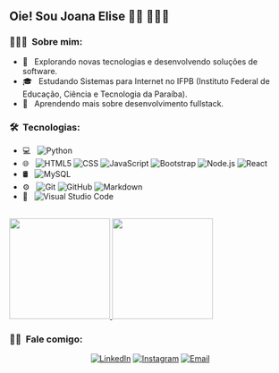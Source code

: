 <h2> Oie! Sou Joana Elise 👋🏾 👩🏾‍💻</h2>

<h3> 👨🏻‍💻 &nbsp;Sobre mim: </h3>

- 🤔 &nbsp; Explorando novas tecnologias e desenvolvendo soluções de software.
- 🎓 &nbsp; Estudando Sistemas para Internet no IFPB (Instituto Federal de Educação, Ciência e Tecnologia da Paraíba).
- 🌱 &nbsp; Aprendendo mais sobre desenvolvimento fullstack.


<h3> 🛠 &nbsp;Tecnologias:</h3>

- 💻 &nbsp;
  ![Python](https://img.shields.io/badge/-Python-333333?style=flat&logo=python)
- 🌐 &nbsp;
  ![HTML5](https://img.shields.io/badge/-HTML5-333333?style=flat&logo=HTML5)
  ![CSS](https://img.shields.io/badge/-CSS-333333?style=flat&logo=CSS3&logoColor=1572B6)
  ![JavaScript](https://img.shields.io/badge/-JavaScript-333333?style=flat&logo=javascript)
  ![Bootstrap](https://img.shields.io/badge/-Bootstrap-333333?style=flat&logo=bootstrap&logoColor=563D7C)
  ![Node.js](https://img.shields.io/badge/-Node.js-333333?style=flat&logo=node.js)
  ![React](https://img.shields.io/badge/-React-333333?style=flat&logo=react)
- 🛢 &nbsp;
  ![MySQL](https://img.shields.io/badge/-MySQL-333333?style=flat&logo=mysql)
- ⚙️ &nbsp;
  ![Git](https://img.shields.io/badge/-Git-333333?style=flat&logo=git)
  ![GitHub](https://img.shields.io/badge/-GitHub-333333?style=flat&logo=github)
  ![Markdown](https://img.shields.io/badge/-Markdown-333333?style=flat&logo=markdown)
- 🔧 &nbsp;
  ![Visual Studio Code](https://img.shields.io/badge/-Visual%20Studio%20Code-333333?style=flat&logo=visual-studio-code&logoColor=007ACC)

<br/>

<a href="https://github.com/joanaeliseal">
  <img height="180em" src="https://github-readme-stats.vercel.app/api?username=joanaeliseal&theme=buefy&show_icons=true" />
  <img height="180em" src="https://github-readme-stats.vercel.app/api/top-langs/?username=joanaeliseal&theme=buefy&layout=compact" />
</a>

<br/>

<h3> 🤝🏻 &nbsp;Fale comigo: </h3>

<p align="center">
<a href="https://www.linkedin.com/in/joanaeliseal/"><img alt="LinkedIn" src="https://img.shields.io/badge/LinkedIn-Joana%20Elise%20-blue?style=flat-square&logo=linkedin"></a>
<a href="https://www.instagram.com/joanaelise/"><img alt="Instagram" src="https://img.shields.io/badge/Instagram-joanaelise_-blue?style=flat-square&logo=instagram"></a>
<a href="mailto:joanaelise@gmail.com"><img alt="Email" src="https://img.shields.io/badge/Email-joanaelise@gmail.com-blue?style=flat-square&logo=gmail"></a>
</p>

<!---
joanaeliseal/joanaeliseal is a ✨ special ✨ repository because its `README.md` (this file) appears on your GitHub profile.
You can click the Preview link to take a look at your changes.
--->
